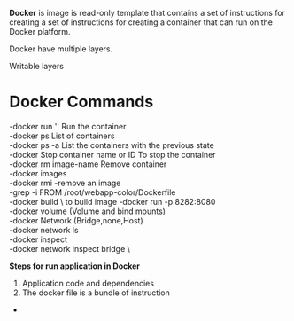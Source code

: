 **Docker** is image is read-only template that contains a set of instructions for creating a set of instructions for creating a container that can run on the Docker platform.

Docker have multiple layers.

Writable layers
# Docker Commands
-docker run  '<imagename>'  Run the container\
-docker ps      List of containers\
-docker ps -a  List the containers with the previous state\
-docker Stop container name or ID  To stop the container\
-docker rm   image-name  Remove container\
-docker images \
-docker rmi -remove an image\
-grep -i FROM /root/webapp-color/Dockerfile \
-docker build \ to build image
-docker run -p 8282:8080    \
-docker volume  (Volume and bind mounts) \
-docker Network (Bridge,none,Host) \
-docker network ls\
-docker inspect \
-docker network inspect bridge \

**Steps for run application in Docker**
1. Application code and dependencies
2. The docker file is a bundle of instruction

* 


